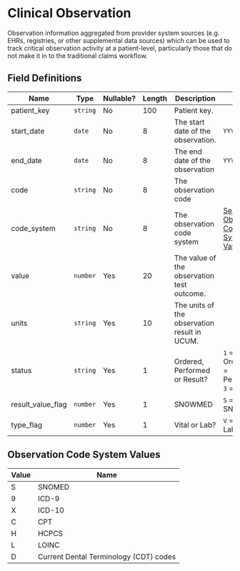 # Clinical Observation

Observation information aggregated from provider system sources (e.g. EHRs, registries, or other supplemental data sources) which can be used to track critical observation activity at a patient-level, particularly those that do not make it in to the traditional claims workflow.

## Field Definitions

| Name | Type | Nullable? | Length | Description | Values |
| --- | --- | --- | --- | --- | --- |
| patient_key | `string` | No | 100 | Patient key. |  |
| start_date | `date` | No | 8 | The start date of the observation.  | `YYYYMMDD` |
| end_date | `date` | No | 8 | The end date of the observation | `YYYYMMDD` |
| code | `string` | No | 8 | The observation code |  |
| code_system | `string` | No | 8 | The observation code system | [See Observation Code System Values](/data-model/inbound/clinical_diagnosis#diagnosis-code-system-values) |
| value | `number` | Yes | 20 | The value of the observation test outcome. |  |
| units | `string` | Yes | 10 | The units of the observation result in UCUM. |  |
| status | `string` | Yes | 1 | Ordered, Performed or Result? | `1` = Ordered, `2` = Performed, `3` = Result |
| result_value_flag | `number` | Yes | 1 | SNOWMED | `S` = SNOWMED |
| type_flag | `number` | Yes | 1 | Vital or Lab? | `V` = Vital, `L` = Lab |

## Observation Code System Values

| Value | Name |
| --- | --- |
| S | SNOMED |
| 9 | ICD-9 |
| X | ICD-10 |
| C | CPT |
| H | HCPCS |
| L | LOINC |
| D | Current Dental Terminology (CDT) codes |
